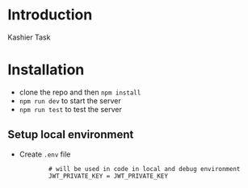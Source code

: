 # Introduction

Kashier Task 

# Installation

- clone the repo and then `npm install`
- `npm run dev` to start the server
- `npm run test` to test the server

## Setup local environment

- Create `.env` file

   ```env
           # will be used in code in local and debug environment
           JWT_PRIVATE_KEY = JWT_PRIVATE_KEY
   ```   
